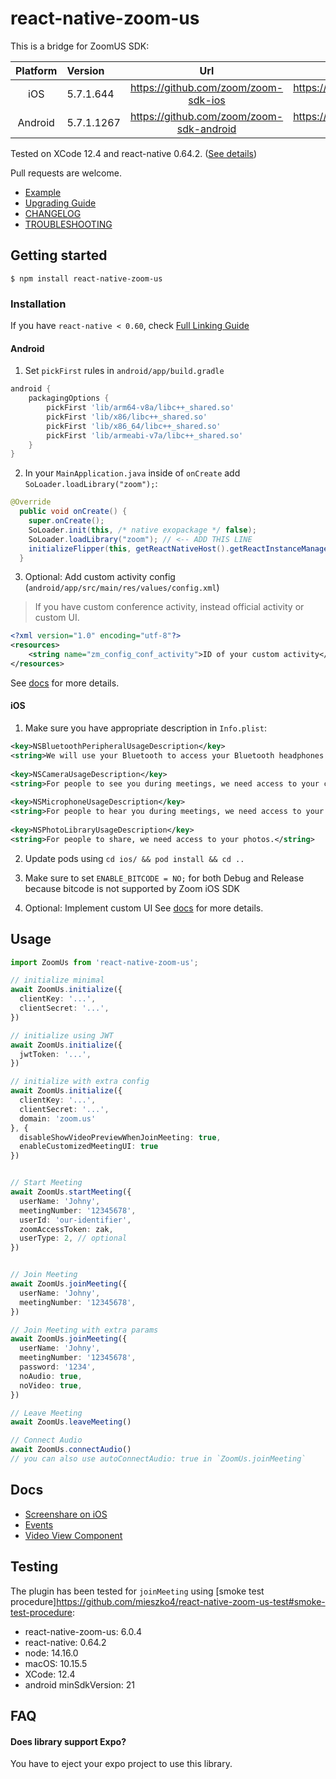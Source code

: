 
# react-native-zoom-us

This is a bridge for ZoomUS SDK:

| Platform      | Version           | Url                                      | Changelog                                                            |
| :-----------: | :---------------  | :--------------------------------------: | :------------------------------------------------------------------: |
| iOS	        | 5.7.1.644         | https://github.com/zoom/zoom-sdk-ios     | https://marketplace.zoom.us/docs/changelog#labels/client-sdk-i-os    |
| Android       | 5.7.1.1267        | https://github.com/zoom/zoom-sdk-android | https://marketplace.zoom.us/docs/changelog#labels/client-sdk-android |

Tested on XCode 12.4 and react-native 0.64.2. ([See details](https://github.com/mieszko4/react-native-zoom-us#testing))

Pull requests are welcome.

- [Example](https://github.com/mieszko4/react-native-zoom-us-test)
- [Upgrading Guide](./docs/UPGRADING.md)
- [CHANGELOG](./CHANGELOG.md)
- [TROUBLESHOOTING](./docs/TROUBLESHOOTING.md)

## Getting started

`$ npm install react-native-zoom-us`

### Installation

If you have `react-native < 0.60`, check [Full Linking Guide](https://github.com/mieszko4/react-native-zoom-us/tree/master/docs/LINKING.md)

#### Android

1. Set `pickFirst` rules in `android/app/build.gradle`

```gradle
android {
    packagingOptions {
        pickFirst 'lib/arm64-v8a/libc++_shared.so'
        pickFirst 'lib/x86/libc++_shared.so'
        pickFirst 'lib/x86_64/libc++_shared.so'
        pickFirst 'lib/armeabi-v7a/libc++_shared.so'
    }
}
```

2. In your `MainApplication.java` inside of `onCreate` add `SoLoader.loadLibrary("zoom");`:

```java
@Override
  public void onCreate() {
    super.onCreate();
    SoLoader.init(this, /* native exopackage */ false);
    SoLoader.loadLibrary("zoom"); // <-- ADD THIS LINE
    initializeFlipper(this, getReactNativeHost().getReactInstanceManager());
  }
```

3. Optional: Add custom activity config (`android/app/src/main/res/values/config.xml`)

  > If you have custom conference activity, instead official activity or custom UI.

```xml
<?xml version="1.0" encoding="utf-8"?>
<resources>
    <string name="zm_config_conf_activity">ID of your custom activity</string>
</resources>
```

See [docs](https://marketplace.zoom.us/docs/sdk/native-sdks/android/mastering-zoom-sdk/in-meeting-function/customized-meeting-ui/overview) for more details.

#### iOS
1. Make sure you have appropriate description in `Info.plist`:
```xml
<key>NSBluetoothPeripheralUsageDescription</key>
<string>We will use your Bluetooth to access your Bluetooth headphones.</string>
	
<key>NSCameraUsageDescription</key>
<string>For people to see you during meetings, we need access to your camera.</string>
	
<key>NSMicrophoneUsageDescription</key>
<string>For people to hear you during meetings, we need access to your microphone.</string>
	
<key>NSPhotoLibraryUsageDescription</key>
<string>For people to share, we need access to your photos.</string>
```

2. Update pods using `cd ios/ && pod install && cd ..`

3. Make sure to set `ENABLE_BITCODE = NO;` for both Debug and Release because bitcode is not supported by Zoom iOS SDK 

4. Optional: Implement custom UI
See [docs](https://marketplace.zoom.us/docs/sdk/native-sdks/iOS/mastering-zoom-sdk/in-meeting-function/customized-in-meeting-ui/overview) for more details.

## Usage
```typescript
import ZoomUs from 'react-native-zoom-us';

// initialize minimal
await ZoomUs.initialize({
  clientKey: '...',
  clientSecret: '...',
})

// initialize using JWT
await ZoomUs.initialize({
  jwtToken: '...',
})

// initialize with extra config
await ZoomUs.initialize({
  clientKey: '...',
  clientSecret: '...',
  domain: 'zoom.us'
}, {
  disableShowVideoPreviewWhenJoinMeeting: true,
  enableCustomizedMeetingUI: true
})


// Start Meeting
await ZoomUs.startMeeting({
  userName: 'Johny',
  meetingNumber: '12345678',
  userId: 'our-identifier',
  zoomAccessToken: zak,
  userType: 2, // optional
})


// Join Meeting
await ZoomUs.joinMeeting({
  userName: 'Johny',
  meetingNumber: '12345678',
})

// Join Meeting with extra params
await ZoomUs.joinMeeting({
  userName: 'Johny',
  meetingNumber: '12345678',
  password: '1234',
  noAudio: true,
  noVideo: true,
})

// Leave Meeting
await ZoomUs.leaveMeeting()

// Connect Audio
await ZoomUs.connectAudio()
// you can also use autoConnectAudio: true in `ZoomUs.joinMeeting`
```

## Docs

- [Screenshare on iOS](https://github.com/mieszko4/react-native-zoom-us/tree/master/docs/IOS-SCREENSHARE.md)
- [Events](https://github.com/mieszko4/react-native-zoom-us/tree/master/docs/EVENTS.md)
- [Video View Component](docs/VIDEO-VIEW.md)


## Testing

The plugin has been tested for `joinMeeting` using [smoke test procedure]https://github.com/mieszko4/react-native-zoom-us-test#smoke-test-procedure:
* react-native-zoom-us: 6.0.4
* react-native: 0.64.2
* node: 14.16.0
* macOS: 10.15.5
* XCode: 12.4
* android minSdkVersion: 21


## FAQ

#### Does library support Expo?
You have to eject your expo project to use this library.
